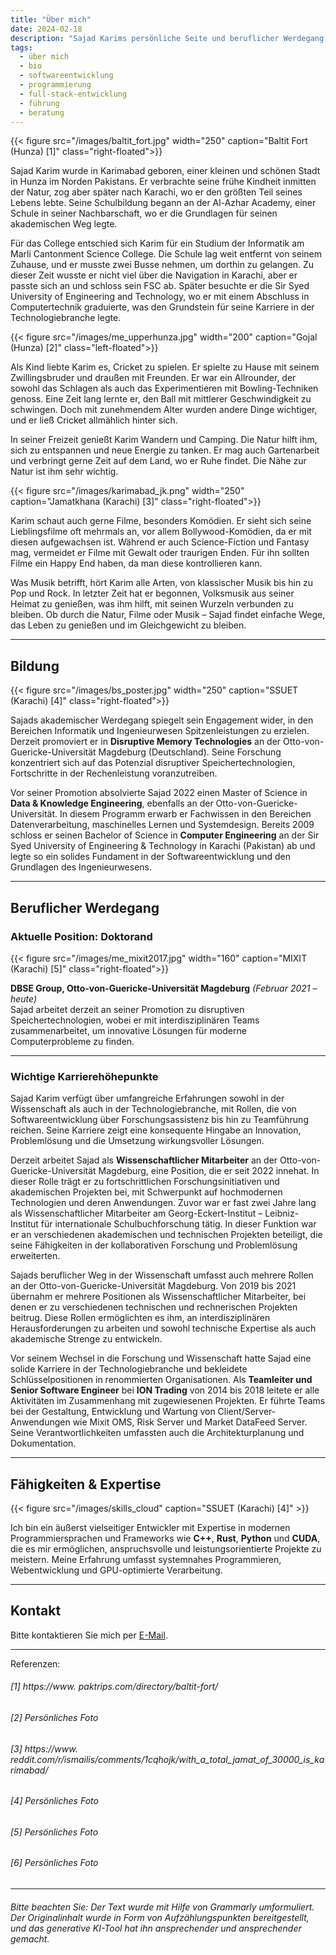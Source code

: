 ```yaml
---
title: "Über mich"
date: 2024-02-18
description: "Sajad Karims persönliche Seite und beruflicher Werdegang."
tags:
  - über mich
  - bio
  - softwareentwicklung
  - programmierung
  - full-stack-entwicklung
  - führung
  - beratung
---
```


{{< figure src="/images/baltit_fort.jpg" width="250" caption="Baltit Fort (Hunza) [1]" class="right-floated">}}

Sajad Karim wurde in Karimabad geboren, einer kleinen und schönen Stadt in Hunza im Norden Pakistans. Er verbrachte seine frühe Kindheit inmitten der Natur, zog aber später nach Karachi, wo er den größten Teil seines Lebens lebte. Seine Schulbildung begann an der Al-Azhar Academy, einer Schule in seiner Nachbarschaft, wo er die Grundlagen für seinen akademischen Weg legte.

Für das College entschied sich Karim für ein Studium der Informatik am Marli Cantonment Science College. Die Schule lag weit entfernt von seinem Zuhause, und er musste zwei Busse nehmen, um dorthin zu gelangen. Zu dieser Zeit wusste er nicht viel über die Navigation in Karachi, aber er passte sich an und schloss sein FSC ab. Später besuchte er die Sir Syed University of Engineering and Technology, wo er mit einem Abschluss in Computertechnik graduierte, was den Grundstein für seine Karriere in der Technologiebranche legte.

{{< figure src="/images/me_upperhunza.jpg" width="200" caption="Gojal (Hunza) [2]" class="left-floated">}}

Als Kind liebte Karim es, Cricket zu spielen. Er spielte zu Hause mit seinem Zwillingsbruder und draußen mit Freunden. Er war ein Allrounder, der sowohl das Schlagen als auch das Experimentieren mit Bowling-Techniken genoss. Eine Zeit lang lernte er, den Ball mit mittlerer Geschwindigkeit zu schwingen. Doch mit zunehmendem Alter wurden andere Dinge wichtiger, und er ließ Cricket allmählich hinter sich.

In seiner Freizeit genießt Karim Wandern und Camping. Die Natur hilft ihm, sich zu entspannen und neue Energie zu tanken. Er mag auch Gartenarbeit und verbringt gerne Zeit auf dem Land, wo er Ruhe findet. Die Nähe zur Natur ist ihm sehr wichtig.

{{< figure src="/images/karimabad_jk.png" width="250" caption="Jamatkhana (Karachi) [3]" class="right-floated">}}

Karim schaut auch gerne Filme, besonders Komödien. Er sieht sich seine Lieblingsfilme oft mehrmals an, vor allem Bollywood-Komödien, da er mit diesen aufgewachsen ist. Während er auch Science-Fiction und Fantasy mag, vermeidet er Filme mit Gewalt oder traurigen Enden. Für ihn sollten Filme ein Happy End haben, da man diese kontrollieren kann.

Was Musik betrifft, hört Karim alle Arten, von klassischer Musik bis hin zu Pop und Rock. In letzter Zeit hat er begonnen, Volksmusik aus seiner Heimat zu genießen, was ihm hilft, mit seinen Wurzeln verbunden zu bleiben. Ob durch die Natur, Filme oder Musik – Sajad findet einfache Wege, das Leben zu genießen und im Gleichgewicht zu bleiben.

---

## Bildung

{{< figure src="/images/bs_poster.jpg" width="250" caption="SSUET (Karachi) [4]" class="right-floated">}}

Sajads akademischer Werdegang spiegelt sein Engagement wider, in den Bereichen Informatik und Ingenieurwesen Spitzenleistungen zu erzielen. Derzeit promoviert er in **Disruptive Memory Technologies** an der Otto-von-Guericke-Universität Magdeburg (Deutschland). Seine Forschung konzentriert sich auf das Potenzial disruptiver Speichertechnologien, Fortschritte in der Rechenleistung voranzutreiben.

Vor seiner Promotion absolvierte Sajad 2022 einen Master of Science in **Data & Knowledge Engineering**, ebenfalls an der Otto-von-Guericke-Universität. In diesem Programm erwarb er Fachwissen in den Bereichen Datenverarbeitung, maschinelles Lernen und Systemdesign. Bereits 2009 schloss er seinen Bachelor of Science in **Computer Engineering** an der Sir Syed University of Engineering & Technology in Karachi (Pakistan) ab und legte so ein solides Fundament in der Softwareentwicklung und den Grundlagen des Ingenieurwesens.

---

## Beruflicher Werdegang

### **Aktuelle Position: Doktorand**  
{{< figure src="/images/me_mixit2017.jpg" width="160" caption="MIXIT (Karachi) [5]" class="right-floated">}}

**DBSE Group, Otto-von-Guericke-Universität Magdeburg** *(Februar 2021 – heute)*  
Sajad arbeitet derzeit an seiner Promotion zu disruptiven Speichertechnologien, wobei er mit interdisziplinären Teams zusammenarbeitet, um innovative Lösungen für moderne Computerprobleme zu finden.

---

### **Wichtige Karrierehöhepunkte**  

Sajad Karim verfügt über umfangreiche Erfahrungen sowohl in der Wissenschaft als auch in der Technologiebranche, mit Rollen, die von Softwareentwicklung über Forschungsassistenz bis hin zu Teamführung reichen. Seine Karriere zeigt eine konsequente Hingabe an Innovation, Problemlösung und die Umsetzung wirkungsvoller Lösungen.

Derzeit arbeitet Sajad als **Wissenschaftlicher Mitarbeiter** an der Otto-von-Guericke-Universität Magdeburg, eine Position, die er seit 2022 innehat. In dieser Rolle trägt er zu fortschrittlichen Forschungsinitiativen und akademischen Projekten bei, mit Schwerpunkt auf hochmodernen Technologien und deren Anwendungen. Zuvor war er fast zwei Jahre lang als Wissenschaftlicher Mitarbeiter am Georg-Eckert-Institut – Leibniz-Institut für internationale Schulbuchforschung tätig. In dieser Funktion war er an verschiedenen akademischen und technischen Projekten beteiligt, die seine Fähigkeiten in der kollaborativen Forschung und Problemlösung erweiterten.

Sajads beruflicher Weg in der Wissenschaft umfasst auch mehrere Rollen an der Otto-von-Guericke-Universität Magdeburg. Von 2019 bis 2021 übernahm er mehrere Positionen als Wissenschaftlicher Mitarbeiter, bei denen er zu verschiedenen technischen und rechnerischen Projekten beitrug. Diese Rollen ermöglichten es ihm, an interdisziplinären Herausforderungen zu arbeiten und sowohl technische Expertise als auch akademische Strenge zu entwickeln.

Vor seinem Wechsel in die Forschung und Wissenschaft hatte Sajad eine solide Karriere in der Technologiebranche und bekleidete Schlüsselpositionen in renommierten Organisationen. Als **Teamleiter und Senior Software Engineer** bei **ION Trading** von 2014 bis 2018 leitete er alle Aktivitäten im Zusammenhang mit zugewiesenen Projekten. Er führte Teams bei der Gestaltung, Entwicklung und Wartung von Client/Server-Anwendungen wie Mixit OMS, Risk Server und Market DataFeed Server. Seine Verantwortlichkeiten umfassten auch die Architekturplanung und Dokumentation.

---

## Fähigkeiten & Expertise

{{< figure src="/images/skills_cloud" caption="SSUET (Karachi) [4]" >}}

Ich bin ein äußerst vielseitiger Entwickler mit Expertise in modernen Programmiersprachen und Frameworks wie **C++**, **Rust**, **Python** und **CUDA**, die es mir ermöglichen, anspruchsvolle und leistungsorientierte Projekte zu meistern. Meine Erfahrung umfasst systemnahes Programmieren, Webentwicklung und GPU-optimierte Verarbeitung.

---

## Kontakt

Bitte kontaktieren Sie mich per [E-Mail](mailto:sajad.karim<at>gmail.com).

---

Referenzen:

###### [1] https://www. paktrips.com/directory/baltit-fort/
###### [2] Persönliches Foto
###### [3] https://www. reddit.com/r/ismailis/comments/1cqhojk/with_a_total_jamat_of_30000_is_karimabad/
###### [4] Persönliches Foto
###### [5] Persönliches Foto
###### [6] Persönliches Foto

---

###### Bitte beachten Sie: Der Text wurde mit Hilfe von Grammarly umformuliert. Der Originalinhalt wurde in Form von Aufzählungspunkten bereitgestellt, und das generative KI-Tool hat ihn ansprechender und ansprechender gemacht.
